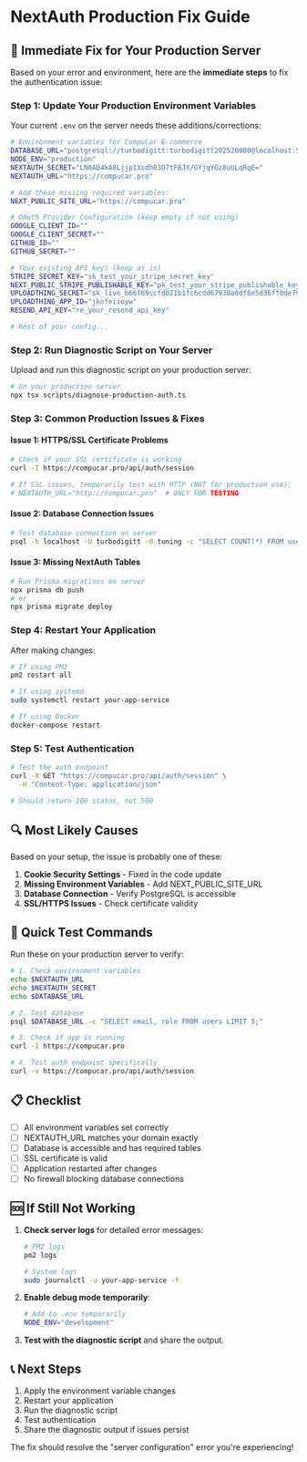 # NextAuth Production Fix Guide

## 🚨 **Immediate Fix for Your Production Server**

Based on your error and environment, here are the **immediate steps** to fix the authentication issue:

### Step 1: Update Your Production Environment Variables

Your current `.env` on the server needs these additions/corrections:

```bash
# Environment variables for CompuCar E-commerce
DATABASE_URL="postgresql://turbodigitt:turbodigitt202520000@localhost:5432/tuning?schema=public"
NODE_ENV="production"
NEXTAUTH_SECRET="LN0AD4kA8Ljjp1Xcdh03D7tFBJX/GYjqYGz8uULqRqE="
NEXTAUTH_URL="https://compucar.pro"

# Add these missing required variables:
NEXT_PUBLIC_SITE_URL="https://compucar.pro"

# OAuth Provider Configuration (keep empty if not using)
GOOGLE_CLIENT_ID=""
GOOGLE_CLIENT_SECRET=""
GITHUB_ID=""
GITHUB_SECRET=""

# Your existing API keys (keep as is)
STRIPE_SECRET_KEY="sk_test_your_stripe_secret_key"
NEXT_PUBLIC_STRIPE_PUBLISHABLE_KEY="pk_test_your_stripe_publishable_key"
UPLOADTHING_SECRET="sk_live_b66f69ccfd021b1fc6cdd67938a0df8e5d36ff0de7992b86fa990e5bdc8dbbde"
UPLOADTHING_APP_ID="jknfeiioyw"
RESEND_API_KEY="re_your_resend_api_key"

# Rest of your config...
```

### Step 2: Run Diagnostic Script on Your Server

Upload and run this diagnostic script on your production server:

```bash
# On your production server
npx tsx scripts/diagnose-production-auth.ts
```

### Step 3: Common Production Issues & Fixes

#### Issue 1: HTTPS/SSL Certificate Problems
```bash
# Check if your SSL certificate is working
curl -I https://compucar.pro/api/auth/session

# If SSL issues, temporarily test with HTTP (NOT for production use):
# NEXTAUTH_URL="http://compucar.pro"  # ONLY FOR TESTING
```

#### Issue 2: Database Connection Issues
```bash
# Test database connection on server
psql -h localhost -U turbodigitt -d tuning -c "SELECT COUNT(*) FROM users;"
```

#### Issue 3: Missing NextAuth Tables
```bash
# Run Prisma migrations on server
npx prisma db push
# or
npx prisma migrate deploy
```

### Step 4: Restart Your Application

After making changes:

```bash
# If using PM2
pm2 restart all

# If using systemd
sudo systemctl restart your-app-service

# If using Docker
docker-compose restart
```

### Step 5: Test Authentication

```bash
# Test the auth endpoint
curl -X GET "https://compucar.pro/api/auth/session" \
  -H "Content-Type: application/json"

# Should return 200 status, not 500
```

## 🔍 **Most Likely Causes**

Based on your setup, the issue is probably one of these:

1. **Cookie Security Settings** - Fixed in the code update
2. **Missing Environment Variables** - Add NEXT_PUBLIC_SITE_URL
3. **Database Connection** - Verify PostgreSQL is accessible
4. **SSL/HTTPS Issues** - Check certificate validity

## 🚀 **Quick Test Commands**

Run these on your production server to verify:

```bash
# 1. Check environment variables
echo $NEXTAUTH_URL
echo $NEXTAUTH_SECRET
echo $DATABASE_URL

# 2. Test database
psql $DATABASE_URL -c "SELECT email, role FROM users LIMIT 5;"

# 3. Check if app is running
curl -I https://compucar.pro

# 4. Test auth endpoint specifically
curl -v https://compucar.pro/api/auth/session
```

## 📋 **Checklist**

- [ ] All environment variables set correctly
- [ ] NEXTAUTH_URL matches your domain exactly
- [ ] Database is accessible and has required tables
- [ ] SSL certificate is valid
- [ ] Application restarted after changes
- [ ] No firewall blocking database connections

## 🆘 **If Still Not Working**

1. **Check server logs** for detailed error messages:
   ```bash
   # PM2 logs
   pm2 logs
   
   # System logs
   sudo journalctl -u your-app-service -f
   ```

2. **Enable debug mode temporarily**:
   ```bash
   # Add to .env temporarily
   NODE_ENV="development"
   ```

3. **Test with the diagnostic script** and share the output.

## 📞 **Next Steps**

1. Apply the environment variable changes
2. Restart your application
3. Run the diagnostic script
4. Test authentication
5. Share the diagnostic output if issues persist

The fix should resolve the "server configuration" error you're experiencing!
